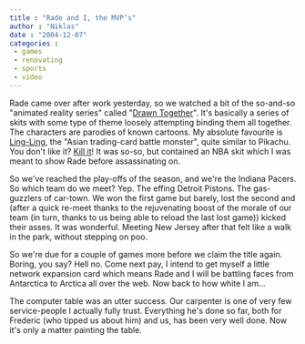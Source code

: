 ```yaml
---
title : "Rade and I, the MVP’s"
author : "Niklas"
date : "2004-12-07"
categories : 
 - games
 - renovating
 - sports
 - video
---
```


Rade came over after work yesterday, so we watched a bit of the so-and-so "animated reality series" called "[Drawn Together](http://www.comedycentral.com/tv_shows/drawntogether)". It's basically a series of skits with some type of theme loosely attempting binding them all together. The characters are parodies of known cartoons. My absolute favourite is [Ling-Ling](http://www.comedycentral.com/tv_shows/drawntogether/bios.jhtml?b=3), the "Asian trading-card battle monster", quite similar to Pikachu. You don't like it? [Kill it](http://www.newgrounds.com/assassin/pokemon)! It was so-so, but contained an NBA skit which I was meant to show Rade before assassinating on.

So we've reached the play-offs of the season, and we're the Indiana Pacers. So which team do we meet? Yep. The effing Detroit Pistons. The gas-guzzlers of car-town. We won the first game but barely, lost the second and (after a quick re-meet thanks to the rejuvenating boost of the morale of our team (in turn, thanks to us being able to reload the last lost game)) kicked their asses. It was wonderful. Meeting New Jersey after that felt like a walk in the park, without stepping on poo.

So we're due for a couple of games more before we claim the title again. Boring, you say? Hell no. Come next pay, I intend to get myself a little network expansion card which means Rade and I will be battling faces from Antarctica to Arctica all over the web. Now back to how white I am...

The computer table was an utter success. Our carpenter is one of very few service-people I actually fully trust. Everything he's done so far, both for Frederic (who tipped us about him) and us, has been very well done. Now it's only a matter painting the table.

